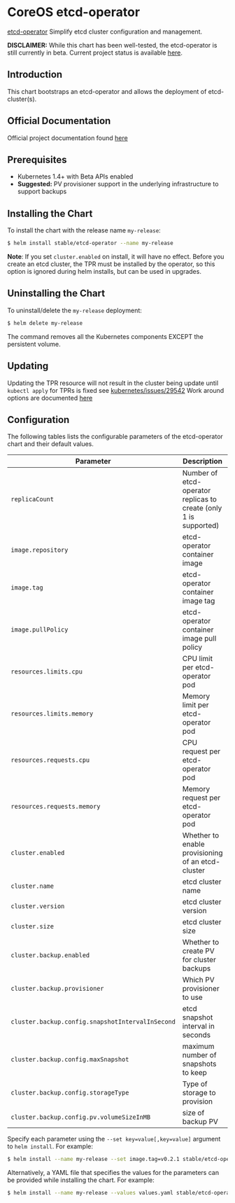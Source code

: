 # CoreOS etcd-operator

[etcd-operator](https://coreos.com/blog/introducing-the-etcd-operator.html) Simplify etcd cluster
configuration and management.

__DISCLAIMER:__ While this chart has been well-tested, the etcd-operator is still currently in beta.
Current project status is available [here](https://github.com/coreos/etcd-operator).

## Introduction

This chart bootstraps an etcd-operator and allows the deployment of etcd-cluster(s).

## Official Documentation

Official project documentation found [here](https://github.com/coreos/etcd-operator)

## Prerequisites

- Kubernetes 1.4+ with Beta APIs enabled
- __Suggested:__ PV provisioner support in the underlying infrastructure to support backups

## Installing the Chart

To install the chart with the release name `my-release`:

```bash
$ helm install stable/etcd-operator --name my-release
```

__Note__: If you set `cluster.enabled` on install, it will have no effect.
Before you create an etcd cluster, the TPR must be installed by the operator, so this option is ignored during helm installs, but can be used in upgrades.

## Uninstalling the Chart

To uninstall/delete the `my-release` deployment:

```bash
$ helm delete my-release
```

The command removes all the Kubernetes components EXCEPT the persistent volume.

## Updating
Updating the TPR resource will not result in the cluster being update until `kubectl apply` for
TPRs is fixed see [kubernetes/issues/29542](https://github.com/kubernetes/kubernetes/issues/29542)
Work around options are documented [here](https://github.com/coreos/etcd-operator#resize-an-etcd-cluster)

## Configuration

The following tables lists the configurable parameters of the etcd-operator chart and their default values.

| Parameter                                         | Description                                                          | Default                                        |
| ------------------------------------------------- | -------------------------------------------------------------------- | ---------------------------------------------- |
| `replicaCount`                                    | Number of etcd-operator replicas to create (only 1 is supported)     | `1`                                            |
| `image.repository`                                | etcd-operator container image                                        | `quay.io/coreos/etcd-operator`                 |
| `image.tag`                                       | etcd-operator container image tag                                    | `v0.2.1`                                       |
| `image.pullPolicy`                                | etcd-operator container image pull policy                            | `IfNotPresent`                                 |
| `resources.limits.cpu`                            | CPU limit per etcd-operator pod                                      | `100m`                                         |
| `resources.limits.memory`                         | Memory limit per etcd-operator pod                                   | `128Mi`                                        |
| `resources.requests.cpu`                          | CPU request per etcd-operator pod                                    | `100m`                                         |
| `resources.requests.memory`                       | Memory request per etcd-operator pod                                 | `128Mi`                                        |
| `cluster.enabled`                                 | Whether to enable provisioning of an etcd-cluster                    | `false`                                        |
| `cluster.name`                                    | etcd cluster name                                                    | `etcd-cluster`                                 |
| `cluster.version`                                 | etcd cluster version                                                 | `v3.1.2`                                       |
| `cluster.size`                                    | etcd cluster size                                                    | `3`                                            |
| `cluster.backup.enabled`                          | Whether to create PV for cluster backups                             | `false`                                        |
| `cluster.backup.provisioner`                      | Which PV provisioner to use                                          | `kubernetes.io/gce-pd` (kubernetes.io/aws-ebs) |
| `cluster.backup.config.snapshotIntervalInSecond`  | etcd snapshot interval in seconds                                    | `30`                                           |
| `cluster.backup.config.maxSnapshot`               | maximum number of snapshots to keep                                  | `5`                                            |
| `cluster.backup.config.storageType`               | Type of storage to provision                                         | `PersistentVolume`                             |
| `cluster.backup.config.pv.volumeSizeInMB`         | size of backup PV                                                    | `512MB`                                        |

Specify each parameter using the `--set key=value[,key=value]` argument to `helm install`. For example:

```bash
$ helm install --name my-release --set image.tag=v0.2.1 stable/etcd-operator
```

Alternatively, a YAML file that specifies the values for the parameters can be provided while
installing the chart. For example:

```bash
$ helm install --name my-release --values values.yaml stable/etcd-operator
```
